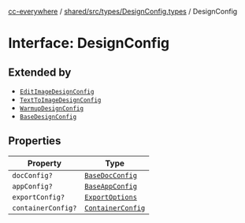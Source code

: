 [cc-everywhere](../../../../../index.md) / [shared/src/types/DesignConfig.types](../index.md) / DesignConfig

# Interface: DesignConfig

## Extended by

- [`EditImageDesignConfig`](../../module/DesignConfig.types/interfaces/EditImageDesignConfig.md)
- [`TextToImageDesignConfig`](../../module/DesignConfig.types/interfaces/TextToImageDesignConfig.md)
- [`WarmupDesignConfig`](../../module/DesignConfig.types/interfaces/WarmupDesignConfig.md)
- [`BaseDesignConfig`](../../quick-action/DesignConfig.types/interfaces/BaseDesignConfig.md)

## Properties

| Property | Type |
| ------ | ------ |
| `docConfig?` | [`BaseDocConfig`](BaseDocConfig.md) |
| `appConfig?` | [`BaseAppConfig`](BaseAppConfig.md) |
| `exportConfig?` | [`ExportOptions`](../../ExportConfig.types/type-aliases/ExportOptions.md) |
| `containerConfig?` | [`ContainerConfig`](../../ContainerConfig.types/type-aliases/ContainerConfig.md) |
